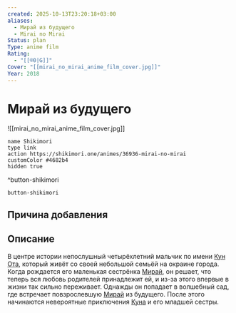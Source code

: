 ```yaml
---
created: 2025-10-13T23:20:18+03:00
aliases:
  - Мирай из будущего
  - Mirai no Mirai
Status: plan
Type: anime film
Rating:
  - "[[®️0|G]]"
Cover: "[[mirai_no_mirai_anime_film_cover.jpg]]"
Year: 2018
---
```


# Мирай из будущего

![[mirai_no_mirai_anime_film_cover.jpg]]



```button
name Shikimori
type link
action https://shikimori.one/animes/36936-mirai-no-mirai
customColor #4682b4
hidden true
```
^button-shikimori





`button-shikimori`

## Причина добавления




## Описание

В центре истории непослушный четырёхлетний мальчик по имени [Кун Ота](https://shikimori.one/characters/162699-kun-oota), который живёт со своей небольшой семьёй на окраине города. Когда рождается его маленькая сестрёнка [Мирай](https://shikimori.one/characters/162700-mirai-oota), он решает, что теперь вся любовь родителей принадлежит ей, и из-за этого впервые в жизни так сильно переживает. Однажды он попадает в волшебный сад, где встречает повзрослевшую [Мирай](https://shikimori.one/characters/162700-mirai-oota) из будущего. После этого начинаются невероятные приключения [Куна](https://shikimori.one/characters/162699-kun-oota) и его младшей сестры.
